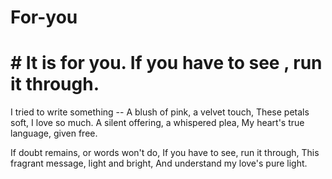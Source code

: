 # For-you
# # It is for you. If you have to see , run it through.

I tried to write something --
A blush of pink, a velvet touch,
These petals soft, I love so much.
A silent offering, a whispered plea,
My heart's true language, given free.

If doubt remains, or words won't do,
If you have to see, run it through,
This fragrant message, light and bright,
And understand my love's pure light.
